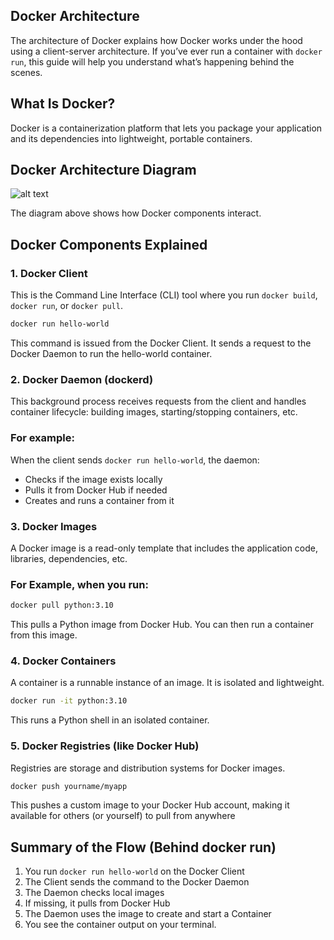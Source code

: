 ## Docker Architecture

The architecture of Docker explains how Docker works under the hood using a client-server architecture. If you’ve ever run a container with `docker run`, this guide will help you understand what’s happening behind the scenes.

##  What Is Docker?

Docker is a containerization platform that lets you package your application and its dependencies into lightweight, portable containers.

## Docker Architecture Diagram
![alt text](image.png)

The diagram above shows how Docker components interact.

##  Docker Components Explained

### 1. Docker Client

This is the Command Line Interface (CLI) tool where you run `docker build`, `docker run`, or `docker pull`.

```bash
docker run hello-world
```
This command is issued from the Docker Client. It sends a request to the Docker Daemon to run the hello-world container.

### 2. Docker Daemon (dockerd)
This background process receives requests from the client and handles container lifecycle: building images, starting/stopping containers, etc.
### For example:
When the client sends `docker run hello-world`, the daemon:
* Checks if the image exists locally
* Pulls it from Docker Hub if needed
* Creates and runs a container from it

### 3. Docker Images
A Docker image is a read-only template that includes the application code, libraries, dependencies, etc.
### For Example, when you run:
```bash
docker pull python:3.10
```

This pulls a Python image from Docker Hub. You can then run a container from this image.

### 4. Docker Containers
A container is a runnable instance of an image. It is isolated and lightweight.
```bash
docker run -it python:3.10
```
This runs a Python shell in an isolated container.

### 5. Docker Registries (like Docker Hub)
Registries are storage and distribution systems for Docker images.
```bash
docker push yourname/myapp
```
This pushes a custom image to your Docker Hub account, making it available for others (or yourself) to pull from anywhere

## Summary of the Flow (Behind docker run)
1.	You run `docker run hello-world` on the Docker Client
2.	The Client sends the command to the Docker Daemon
3.	The Daemon checks local images
4.	If missing, it pulls from Docker Hub
5.	The Daemon uses the image to create and start a Container
6.	You see the container output on your terminal.



